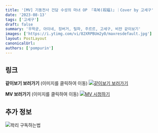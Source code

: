 ```yaml
---
title: '[MV] 기동전사 건담 수성의 마녀 OP 『축복(祝福)』｜Cover by 고세구'
date: '2023-08-13'
tags: ['고세구']
draft: false
summary: '우왁굳, 아이네, 징버거, 릴파, 주르르, 고세구, 비챤 같이보기'
images: ['https://i.ytimg.com/vi/82XRPBUm2y0/maxresdefault.jpg']
layout: PostLayout
canonicalUrl:
authors: ['pompurin']
---
```


## 링크

**같이보기 보러가기** (이미지를 클릭하여 이동)
[![같이보기 보러가기](../static/images/logo.png)](https://cafe.naver.com/steamindiegame/12419264)

**MV 보러가기** (이미지를 클릭하여 이동)
[![MV 시청하기](https://i.ytimg.com/vi/82XRPBUm2y0/maxresdefault.jpg)](https://youtu.be/82XRPBUm2y0)

## 추가 정보

![왁리 구독하는법](../static/images/sub.gif)
